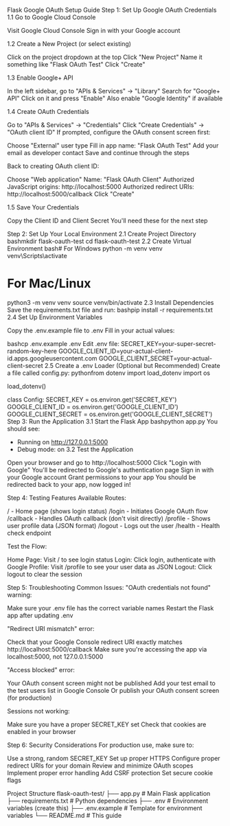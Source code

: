 Flask Google OAuth Setup Guide
Step 1: Set Up Google OAuth Credentials
1.1 Go to Google Cloud Console

Visit Google Cloud Console
Sign in with your Google account

1.2 Create a New Project (or select existing)

Click on the project dropdown at the top
Click "New Project"
Name it something like "Flask OAuth Test"
Click "Create"

1.3 Enable Google+ API

In the left sidebar, go to "APIs & Services" → "Library"
Search for "Google+ API"
Click on it and press "Enable"
Also enable "Google Identity" if available

1.4 Create OAuth Credentials

Go to "APIs & Services" → "Credentials"
Click "Create Credentials" → "OAuth client ID"
If prompted, configure the OAuth consent screen first:

Choose "External" user type
Fill in app name: "Flask OAuth Test"
Add your email as developer contact
Save and continue through the steps


Back to creating OAuth client ID:

Choose "Web application"
Name: "Flask OAuth Client"
Authorized JavaScript origins: http://localhost:5000
Authorized redirect URIs: http://localhost:5000/callback
Click "Create"



1.5 Save Your Credentials

Copy the Client ID and Client Secret
You'll need these for the next step

Step 2: Set Up Your Local Environment
2.1 Create Project Directory
bashmkdir flask-oauth-test
cd flask-oauth-test
2.2 Create Virtual Environment
bash# For Windows
python -m venv venv
venv\Scripts\activate

# For Mac/Linux
python3 -m venv venv
source venv/bin/activate
2.3 Install Dependencies
Save the requirements.txt file and run:
bashpip install -r requirements.txt
2.4 Set Up Environment Variables

Copy the .env.example file to .env
Fill in your actual values:

bashcp .env.example .env
Edit .env file:
SECRET_KEY=your-super-secret-random-key-here
GOOGLE_CLIENT_ID=your-actual-client-id.apps.googleusercontent.com
GOOGLE_CLIENT_SECRET=your-actual-client-secret
2.5 Create a .env Loader (Optional but Recommended)
Create a file called config.py:
pythonfrom dotenv import load_dotenv
import os

load_dotenv()

class Config:
    SECRET_KEY = os.environ.get('SECRET_KEY')
    GOOGLE_CLIENT_ID = os.environ.get('GOOGLE_CLIENT_ID')
    GOOGLE_CLIENT_SECRET = os.environ.get('GOOGLE_CLIENT_SECRET')
Step 3: Run the Application
3.1 Start the Flask App
bashpython app.py
You should see:
* Running on http://127.0.0.1:5000
* Debug mode: on
3.2 Test the Application

Open your browser and go to http://localhost:5000
Click "Login with Google"
You'll be redirected to Google's authentication page
Sign in with your Google account
Grant permissions to your app
You should be redirected back to your app, now logged in!

Step 4: Testing Features
Available Routes:

/ - Home page (shows login status)
/login - Initiates Google OAuth flow
/callback - Handles OAuth callback (don't visit directly)
/profile - Shows user profile data (JSON format)
/logout - Logs out the user
/health - Health check endpoint

Test the Flow:

Home Page: Visit / to see login status
Login: Click login, authenticate with Google
Profile: Visit /profile to see your user data as JSON
Logout: Click logout to clear the session

Step 5: Troubleshooting
Common Issues:
"OAuth credentials not found" warning:

Make sure your .env file has the correct variable names
Restart the Flask app after updating .env

"Redirect URI mismatch" error:

Check that your Google Console redirect URI exactly matches http://localhost:5000/callback
Make sure you're accessing the app via localhost:5000, not 127.0.0.1:5000

"Access blocked" error:

Your OAuth consent screen might not be published
Add your test email to the test users list in Google Console
Or publish your OAuth consent screen (for production)

Sessions not working:

Make sure you have a proper SECRET_KEY set
Check that cookies are enabled in your browser

Step 6: Security Considerations
For production use, make sure to:

Use a strong, random SECRET_KEY
Set up proper HTTPS
Configure proper redirect URIs for your domain
Review and minimize OAuth scopes
Implement proper error handling
Add CSRF protection
Set secure cookie flags

Project Structure
flask-oauth-test/
├── app.py              # Main Flask application
├── requirements.txt    # Python dependencies
├── .env               # Environment variables (create this)
├── .env.example       # Template for environment variables
└── README.md          # This guide
